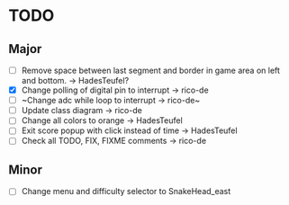 # TODO

## Major

- [ ] Remove space between last segment and border in game area on left and bottom. -> HadesTeufel?
- [x] Change polling of digital pin to interrupt -> rico-de
- [ ] ~Change adc while loop to interrupt -> rico-de~
- [ ] Update class diagram -> rico-de
- [ ] Change all colors to orange -> HadesTeufel
- [ ] Exit score popup with click instead of time -> HadesTeufel
- [ ] Check all TODO, FIX, FIXME comments -> rico-de

## Minor

- [ ] Change menu and difficulty selector to SnakeHead_east
